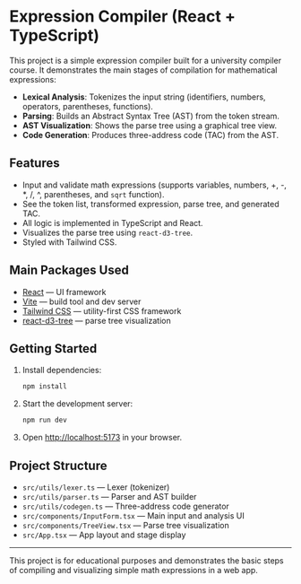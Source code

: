 
# Expression Compiler (React + TypeScript)

This project is a simple expression compiler built for a university compiler course. It demonstrates the main stages of compilation for mathematical expressions:

- **Lexical Analysis**: Tokenizes the input string (identifiers, numbers, operators, parentheses, functions).
- **Parsing**: Builds an Abstract Syntax Tree (AST) from the token stream.
- **AST Visualization**: Shows the parse tree using a graphical tree view.
- **Code Generation**: Produces three-address code (TAC) from the AST.

## Features

- Input and validate math expressions (supports variables, numbers, +, -, *, /, ^, parentheses, and `sqrt` function).
- See the token list, transformed expression, parse tree, and generated TAC.
- All logic is implemented in TypeScript and React.
- Visualizes the parse tree using `react-d3-tree`.
- Styled with Tailwind CSS.

## Main Packages Used

- [React](https://react.dev/) — UI framework
- [Vite](https://vitejs.dev/) — build tool and dev server
- [Tailwind CSS](https://tailwindcss.com/) — utility-first CSS framework
- [react-d3-tree](https://github.com/bkrem/react-d3-tree) — parse tree visualization

## Getting Started

1. Install dependencies:
   ```bash
   npm install
   ```
2. Start the development server:
   ```bash
   npm run dev
   ```
3. Open [http://localhost:5173](http://localhost:5173) in your browser.

## Project Structure

- `src/utils/lexer.ts` — Lexer (tokenizer)
- `src/utils/parser.ts` — Parser and AST builder
- `src/utils/codegen.ts` — Three-address code generator
- `src/components/InputForm.tsx` — Main input and analysis UI
- `src/components/TreeView.tsx` — Parse tree visualization
- `src/App.tsx` — App layout and stage display

---

This project is for educational purposes and demonstrates the basic steps of compiling and visualizing simple math expressions in a web app.
